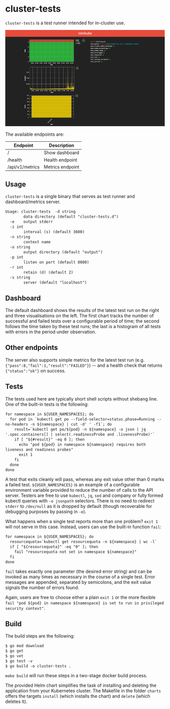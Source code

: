 cluster-tests
=============

`cluster-tests` is a test runner intended for in-cluster use.

<img src="images/cluster-tests-screenshot.png" alt="dashboard screenshot"/>

The available endpoints are:

| Endpoint        | Description      |
| --------------- | ---------------- |
| /               | Show dashboard   |
| /health         | Health endpoint  |
| /api/v1/metrics | Metrics endpoint |

Usage
-----
`cluster-tests` is a single binary that serves as test runner and dashboard/metrics server.

```
Usage: cluster-tests  -d string
        data directory (default "cluster-tests.d")
  -e    output stderr
  -i int
        interval (s) (default 3600)
  -n string
        context name
  -o string
        output directory (default "output")
  -p int
        listen on port (default 8080)
  -r int
        retain (d) (default 2)
  -s string
        server (default "localhost")
```

Dashboard
---------

The default dashboard shows the results of the latest test run on the right and three visualisations on the left. The first chart tracks the number of successful and failed tests over a configurable period of time; the second follows the time taken by these test runs; the last is a histogram of all tests with errors in the period under observation.

Other endpoints
---------------

The server also supports simple metrics for the latest test run (e.g. `{"pass":8,"fail":1,"result":"FAILED"}`) -- and a health check that returns `{"status":"ok"}` on success.

Tests
-----
The tests used here are typically short shell scripts without shebang line. One of the built-in tests is the following:

```shell
for namespace in ${USER_NAMESPACES}; do
  for pod in `kubectl get po --field-selector=status.phase=Running --no-headers -n ${namespace} | cut -d' ' -f1`; do
    result=`kubectl get po/${pod} -n ${namespace} -o json | jq '.spec.containers[] | select(.readinessProbe and .livenessProbe)'`
    if [ "${#result}" -eq 0 ]; then
      echo "pod ${pod} in namespace ${namespace} requires both liveness and readiness probes"
      exit 1
    fi
  done
done
```

A test that exits cleanly will pass, whereas any exit value other than 0 marks a failed test. `${USER_NAMESPACES}` is an example of a configurable environment variable provided to reduce the number of calls to the API server. Testers are free to use `kubectl`, `jq`, `sed` and company or fully formed kubectl queries with `-o jsonpath` selectors. There is no need to redirect `stderr` to `/dev/null` as it is dropped by default (though recoverable for debugging purposes by passing in `-e`).

What happens when a single test reports more than one problem? `exit 1` will not serve in this case. Instead, users can use the built-in function `fail`:

```shell
for namespace in ${USER_NAMESPACES}; do
  resourcequota=`kubectl get resourcequota -n ${namespace} | wc -l`
  if [ "${resourcequota}" -eq "0" ]; then
    fail "resourcequota not set in namespace ${namespace}"
  fi
done
```

`fail` takes exactly one parameter (the desired error string) and can be invoked as many times as necessary in the course of a single test. Error messages are appended, separated by semicolons, and the exit value signals the number of errors found.

Again, users are free to choose either a plain `exit 1` or the more flexible `fail "pod ${pod} in namespace ${namespace} is set to run in privileged security context"`.

Build
-----
The build steps are the following:
```
$ go mod download
$ go get
$ go vet
$ go test -v
$ go build -o cluster-tests .
```

`make build` will run these steps in a two-stage docker build process.

The provided Helm chart simplifies the task of installing and deleting the application from your Kubernetes cluster. The Makefile in the folder `charts` offers the targets `install` (which installs the chart) and `delete` (which deletes it).

